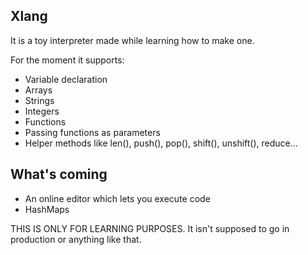 ## Xlang

It is a toy interpreter made while learning how to make one.

For the moment it supports:

- Variable declaration
- Arrays
- Strings
- Integers
- Functions
- Passing functions as parameters
- Helper methods like len(), push(), pop(), shift(), unshift(), reduce...

## What's coming

- An online editor which lets you execute code
- HashMaps

THIS IS ONLY FOR LEARNING PURPOSES. It isn't supposed to go in production or anything like that.
